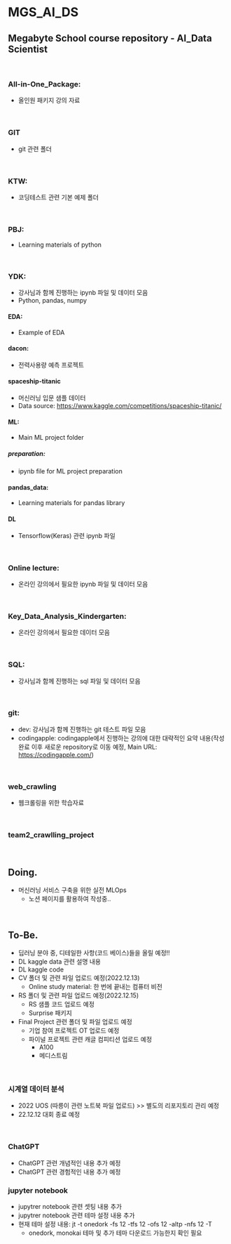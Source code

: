 # MGS_AI_DS
## Megabyte School course repository - AI_Data Scientist

<br>

### All-in-One_Package:
- 올인원 패키지 강의 자료


<br>

### GIT
- git 관련 폴더

<br>

### KTW:
- 코딩테스트 관련 기본 예제 폴더

<br>

### PBJ:
- Learning materials of python

<br>

### YDK:
- 강사님과 함께 진행하는 ipynb 파일 및 데이터 모음
- Python, pandas, numpy

#### EDA:
- Example of EDA

#### dacon:
- 전력사용량 예측 프로젝트

#### spaceship-titanic
- 머신러닝 입문 샘플 데이터
- Data source: https://www.kaggle.com/competitions/spaceship-titanic/

#### ML:
- Main ML project folder

##### preparation:
- ipynb file for ML project preparation

#### pandas_data:
- Learning materials for pandas library


#### DL
- Tensorflow(Keras) 관련 ipynb 파일


<br>

### Online lecture:
- 온라인 강의에서 필요한 ipynb 파일 및 데이터 모음

<br>

### Key_Data_Analysis_Kindergarten:
- 온라인 강의에서 필요한 데이터 모음

<br>

### SQL:
- 강사님과 함께 진행하는 sql 파일 및 데이터 모음

<br>

### git:
- dev:  강사님과 함께 진행하는 git 테스트 파일 모음
- codingapple: codingapple에서 진행하는 강의에 대한 대략적인 요약 내용(작성 완료 이후 새로운 repository로 이동 예정, Main URL: https://codingapple.com/)


<br>

### web_crawling
- 웹크롤링을 위한 학습자료

<br>

### team2_crawlling_project

<br>

## Doing.
- 머신러닝 서비스 구축을 위한 실전 MLOps
    - 노션 페이지를 활용하여 작성중..


<br>

## To-Be.
- 딥러닝 분야 중, 디테일한 사항(코드 베이스)들을 올릴 예정!!
- DL kaggle data 관련 설명 내용
- DL kaggle code 
- CV 폴더 및 관련 파일 업로드 예정(2022.12.13)
    - Online study material: 한 번에 끝내는 컴퓨터 비전
- RS 폴더 및 관련 파일 업로드 예정(2022.12.15)
    - RS 샘플 코드 업로드 예정
    - Surprise 패키지
- Final Project 관련 폴더 및 파일 업로드 예정
    - 기업 참여 프로젝트 OT 업로드 예정
    - 파이널 프로젝트 관련 캐글 컴피티션 업로드 예정
        - A100
        - 메디스트림

<br>

### 시계열 데이터 분석
- 2022 UOS (따릉이 관련 노트북 파일 업로드) >> 별도의 리포지토리 관리 예정
- 22.12.12 대회 종료 예정

<br>

### ChatGPT
- ChatGPT 관련 개념적인 내용 추가 예정
- ChatGPT 관련 경험적인 내용 추가 예정


### jupyter notebook
- jupytrer notebook 관련 셋팅 내용 추가
- jupytrer notebook 관련 테마 설정 내용 추가
- 현재 테마 설정 내용: jt -t onedork -fs 12 -tfs 12 -ofs 12 -altp -nfs 12 -T 
    - onedork, monokai 테마 및 추가 테마 다운로드 가능한지 확인 필요